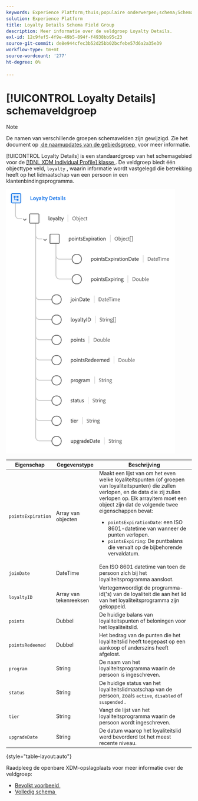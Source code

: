```yaml
---
keywords: Experience Platform;thuis;populaire onderwerpen;schema;Schema;XDM;individueel profiel;gebieden;schema's;Schema's;loyaliteitsdetails;Schema ontwerp;gebiedsgroep;De groep van het Gebied;
solution: Experience Platform
title: Loyalty Details Schema Field Group
description: Meer informatie over de veldgroep Loyalty Details.
exl-id: 12c9fef5-4f9e-49b5-894f-f4938bb95c23
source-git-commit: de8e944cfec3b52d25bb02bcfebe57d6a2a35e39
workflow-type: tm+mt
source-wordcount: '277'
ht-degree: 0%

---
```


# [!UICONTROL Loyalty Details] schemaveldgroep

>[!NOTE]
>
>De namen van verschillende groepen schemavelden zijn gewijzigd. Zie het document op [&#x200B; de naamupdates van de gebiedsgroep &#x200B;](../name-updates.md) voor meer informatie.

[!UICONTROL Loyalty Details] is een standaardgroep van het schemagebied voor de [[!DNL XDM Individual Profile]  klasse &#x200B;](../../classes/individual-profile.md). De veldgroep biedt één objecttype veld, `loyalty` , waarin informatie wordt vastgelegd die betrekking heeft op het lidmaatschap van een persoon in een klantenbindingsprogramma.

![](../../images/field-groups/loyalty-details.png)

| Eigenschap | Gegevenstype | Beschrijving |
| --- | --- | --- |
| `pointsExpiration` | Array van objecten | Maakt een lijst van om het even welke loyaliteitspunten (of groepen van loyaliteitspunten) die zullen verlopen, en de data die zij zullen verlopen op. Elk arrayitem moet een object zijn dat de volgende twee eigenschappen bevat: <ul><li>`pointsExpirationDate`: een ISO 8601-datetime van wanneer de punten verlopen.</li><li>`pointsExpiring`: De puntbalans die vervalt op de bijbehorende vervaldatum.</li></ul> |
| `joinDate` | DateTime | Een ISO 8601 datetime van toen de persoon zich bij het loyaliteitsprogramma aansloot. |
| `loyaltyID` | Array van tekenreeksen | Vertegenwoordigt de programma-id(&#39;s) van de loyaliteit die aan het lid van het loyaliteitsprogramma zijn gekoppeld. |
| `points` | Dubbel | De huidige balans van loyaliteitspunten of beloningen voor het loyaliteitslid. |
| `pointsRedeemed` | Dubbel | Het bedrag van de punten die het loyaliteitslid heeft toegepast op een aankoop of anderszins heeft afgelost. |
| `program` | String | De naam van het loyaliteitsprogramma waarin de persoon is ingeschreven. |
| `status` | String | De huidige status van het loyaliteitslidmaatschap van de persoon, zoals `active`, `disabled` of `suspended` . |
| `tier` | String | Vangt de lijst van het loyaliteitsprogramma waarin de persoon wordt ingeschreven. |
| `upgradeDate` | String | De datum waarop het loyaliteitslid werd bevorderd tot het meest recente niveau. |

{style="table-layout:auto"}

Raadpleeg de openbare XDM-opslagplaats voor meer informatie over de veldgroep:

* [&#x200B; Bevolkt voorbeeld &#x200B;](https://github.com/adobe/xdm/blob/master/components/fieldgroups/profile/profile-loyalty-details.example.1.json)
* [&#x200B; Volledig schema &#x200B;](https://github.com/adobe/xdm/blob/master/components/fieldgroups/profile/profile-loyalty-details.schema.json)
